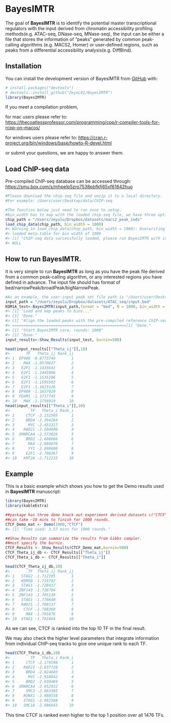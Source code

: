
<!-- README.md is generated from README.Rmd. Please edit that file -->

# BayesIMTR

<!-- badges: start -->
<!-- badges: end -->

The goal of **BayesIMTR** is to identify the potential master
transcriptional regulators with the input derived from chromatin
accessibility profiling methods(e.g. ATAC-seq, DNase-seq, MNase-seq),
the input can be either a file that stores the information of “peaks”
generated by common peak-calling algorithms (e.g. MACS2, Homer) or
user-defined regions, such as peaks from a differential accessibility
analysis(e.g. DiffBind).

## Installation

You can install the development version of BayesIMTR from
[GitHub](https://github.com/ZeyuL01/BayesIMTR) with:

``` r
# install.packages("devtools")
# devtools::install_github("ZeyuL01/BayesIMTR")
library(BayesIMTR)
```

If you meet a compilation problem,

for mac users please refer to:
<https://thecoatlessprofessor.com/programming/cpp/r-compiler-tools-for-rcpp-on-macos/>

for windows users please refer to:
<https://cran.r-project.org/bin/windows/base/howto-R-devel.html>

or submit your questions, we are happy to answer them.

## Load ChIP-seq data

Pre-compiled ChIP-seq database can be accessed through:
<https://smu.box.com/s/mhpelp5zro7538pbfkfj65xf61842huo>

``` r
#Please download the chip-seq file and unzip it to a local directory.
#For example: /Users/user/Desktop/data/ChIP-seq

#The function below just need to run once to setup.
#bin_width has to map with the loaded chip-seq file, we have three options: 100/500/1000.
chip_path = "/Users/zeyulu/Dropbox/datasets/macs2_peak_inds"
load_chip_data(chip_path, bin_width = 1000)
#> Warning in load_chip_data(chip_path, bin_width = 1000): Overwriting previous
#> loaded meta-table for bin width of 1000
#> [1] "ChIP-seq data successfully loaded, please run BayesIMTR with input to check!"
#> NULL
```

## How to run BayesIMTR.

It is very simple to run **BayesIMTR** as long as you have the peak file
derived from a common peak-calling algorithm, or any interested regions
you have defined in advance. The input file should has format of
bed/narrowPeak/broadPeak/bigNarrowPeak.

``` r
#As an example, the user-input peak set file path is "/Users/user/Desktop/input.bed"
input_path = "/Users/zeyulu/Dropbox/datasets/ATAC_seq/input.bed"
KDM1A_test<-BayesIMTR(input_path,format = "bed", N = 1000, bin_width = 1000)
#> [1] "Load and map peaks to bins..."
#> [1] "Done."
#> [1] "Align the loaded peaks with the pre-compiled reference ChIP-seq data, bin width used: 1000 bps"
#> ==================================================[1] "Done."
#> [1] "Start BayesIMTR core, rounds: 1000"
#> [1] "Done."
input_results<-Show_Results(input_test, burnin=500)

head(input_results[["Theta_ij"]],10)
#>       TF   Theta_ij Rank_ij
#> 1  EP400 -0.8773744       1
#> 2    MAX -1.0570827       2
#> 3   E2F1 -1.1435641       3
#> 4   E2F1 -1.1445906       4
#> 5   E2F1 -1.1535106       5
#> 6   E2F1 -1.1595503       6
#> 7   E2F1 -1.1623126       7
#> 8  EP400 -1.1657020       8
#> 9  FOXM1 -1.1717745       9
#> 10   MAX -1.1756919      10
head(input_results[["Theta_i"]],10)
#>         TF   Theta_i Rank_i
#> 1     CTCF -2.132505      1
#> 2     BRD4 -2.394264      2
#> 3      MYC -2.451317      3
#> 4    RAD21 -2.504698      4
#> 5  SMARCA4 -2.573826      5
#> 6     BRD2 -2.600666      6
#> 7      MAX -2.694076      7
#> 8      YY1 -2.698606      8
#> 9     E2F1 -2.706367      9
#> 10   KMT2A -2.712215     10
```

## Example

This is a basic example which shows you how to get the Demo results used
in **BayesIMTR** manuscript:

``` r
library(BayesIMTR)
library(kableExtra)

##package has three demo knock-out experiment derived datasets c("CTCF","KDM1A","ZBTB7A").
##can take ~10 mins to finish for 1000 rounds.
CTCF_Demo_mat <- Demo(1000,"CTCF")
#> [1] "Time used: 3.57 mins for 1000 rounds."

##Show_Results can summarize the results from Gibbs sampler.
##must specify the burnin.
CTCF_Results <- Show_Results(CTCF_Demo_mat,burnin=500)
CTCF_Theta_ij_db <- CTCF_Results[["Theta_ij"]]
CTCF_Theta_i_db <- CTCF_Results[["Theta_i"]]

head(CTCF_Theta_ij_db,10)
#>        TF  Theta_ij Rank_ij
#> 1   STAG2 -1.712195       1
#> 2   KDM5B -1.719792       2
#> 3   STAG1 -1.728437       3
#> 4  ZNF143 -1.736784       4
#> 5  ZNF143 -1.765139       5
#> 6   STAG1 -1.778640       6
#> 7   RAD21 -1.788137       7
#> 8    CTCF -1.788369       8
#> 9     MAX -1.791676       9
#> 10  STAG1 -1.792464      10
```

As we can see, CTCF is ranked into the top 10 TF in the final result.

We may also check the higher level parameters that integrate information
from individual ChIP-seq tracks to give one unique rank to each TF.

``` r
head(CTCF_Theta_i_db,10)
#>         TF   Theta_i Rank_i
#> 1     CTCF -2.174598      1
#> 2    RAD21 -2.637728      2
#> 3     BRD4 -2.824603      3
#> 4      MYC -2.910842      4
#> 5     BRD2 -2.938484      5
#> 6  SMARCA4 -2.952932      6
#> 7     SMC3 -2.963305      7
#> 8    RUNX1 -2.980558      8
#> 9    STAG1 -2.982588      9
#> 10   SMC1A -2.986643     10
```

This time CTCF is ranked even higher to the top 1 position over all 1476
TFs.
